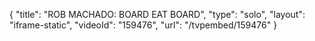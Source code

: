 {
    "title": "ROB MACHADO: BOARD EAT BOARD",
    "type": "solo",
    "layout": "iframe-static",
    "videoId": "159476",
    "url": "\/tvpembed\/159476"
}